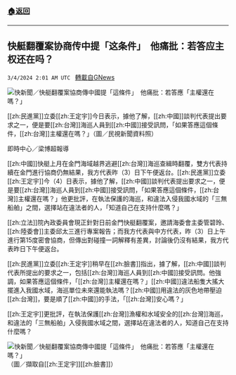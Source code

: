 ###  [:house:返回](README.md)
---


## 快艇翻覆案协商传中提「这条件」　他痛批：若答应主权还在吗？
`3/4/2024 2:01 AM UTC ` [轉載自GNews](https://gnews.org/articles/2362113)

![快新聞／快艇翻覆案協商傳中國提「這條件」　他痛批：若答應「主權還在嗎？」](https://cdn.ftvnews.com.tw/manasystem/FileData/News/f7c3d209-2adf-421b-995a-f7bd85b84818.jpg "快新聞／快艇翻覆案協商傳中國提「這條件」　他痛批：若答應「主權還在嗎？」")

[[zh:民進黨]]立委[[zh:王定宇]]今日表示，據他了解，[[zh:中國]]談判代表提出要求之一，便是要[[zh:台灣]]海巡人員到[[zh:中國]]接受訊問，「如果答應這個條件，[[zh:台灣]]主權還在嗎？」（圖／民視新聞資料照）

即時中心／梁博超報導

[[zh:中國]]快艇上月在金門海域越界逃避[[zh:台灣]]海巡查緝時翻覆，雙方代表持續在金門進行協商仍無結果，我方代表昨（3）日下午便返台。[[zh:民進黨]]立委[[zh:王定宇]]今（4）日表示，據他了解，[[zh:中國]]談判代表提出要求之一，便是要[[zh:台灣]]海巡人員到[[zh:中國]]接受訊問，「如果答應這個條件，[[zh:台灣]]主權還在嗎？」他更批評，在執法保護的海巡，和違法入侵我國水域的「三無船舶」之間，選擇站在違法者的人，「知道自己在支持什麼嗎？」

[[zh:立法]]院內政委員會現正針對日前金門快艇翻覆案，邀請海委會主委管碧玲、[[zh:陸委會]]主委邱太三進行專案報告；而我方代表與中方代表，昨（3）日上午進行第15度密會協商，但傳出對碰撞一詞解釋有差異，討論後仍沒有結果，我方代表昨日下午便返台。

[[zh:民進黨]]立委[[zh:王定宇]]稍早在[[zh:臉書]]指出，據了解，[[zh:中國]]談判代表所提出的要求之一，包括[[zh:台灣]]海巡人員到[[zh:中國]]接受訊問。他強調，如果答應這個條件，「[[zh:台灣]]主權還在嗎？」[[zh:中國]]違法船隻大搖大擺進入我國水域，海巡單位未來還能執法嗎？[[zh:中國]]用違法的灰色地帶壓迫[[zh:台灣]]，要是順了[[zh:中國]]的手法，「[[zh:台灣]]安心嗎？」

[[zh:王定宇]]更批評，在執法保護[[zh:台灣]]漁權和水域安全的[[zh:台灣]]海巡，和違法的「三無船舶」入侵我國水域之間，選擇站在違法者的人，知道自己在支持什麼嗎？

![快新聞／快艇翻覆案協商傳中國提「這條件」　他痛批：若答應「主權還在嗎？」](https://cdn.ftvnews.com.tw/summernotefiles/News/760c5e25-9a4f-4d94-849a-410a2631aa7c.jpg "快新聞／快艇翻覆案協商傳中國提「這條件」　他痛批：若答應「主權還在嗎？」") （圖／擷取自[[zh:王定宇]][[zh:臉書]]）
